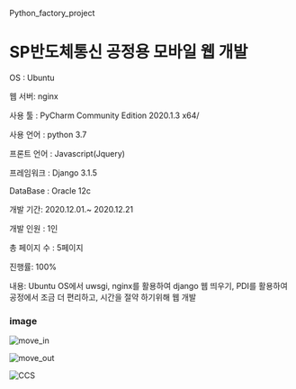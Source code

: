 Python_factory_project

<h1>SP반도체통신 공정용 모바일 웹 개발</h1>

OS : Ubuntu 

웹 서버: nginx

사용 툴 : PyCharm Community Edition 2020.1.3 x64/

사용 언어 : python 3.7

프론트 언어 : Javascript(Jquery)

프레임워크 : Django 3.1.5

DataBase : Oracle 12c

개발 기간: 2020.12.01.~ 2020.12.21

개발 인원 : 1인

총 페이지 수 : 5페이지

진행률: 100%

내용: Ubuntu OS에서 uwsgi, nginx를 활용하여 django 웹 띄우기,
      PDI를 활용하여 공정에서 조금 더 편리하고, 시간을 절약 하기위해 웹 개발
      
<h3>image</h3>

![move_in](https://user-images.githubusercontent.com/59190867/111243287-2adda900-8644-11eb-99e3-1754e173402e.PNG)

![move_out](https://user-images.githubusercontent.com/59190867/111243289-2adda900-8644-11eb-8460-a525cce1f182.PNG)

![CCS](https://user-images.githubusercontent.com/59190867/111243311-33ce7a80-8644-11eb-9dee-af60e72750a8.PNG)
